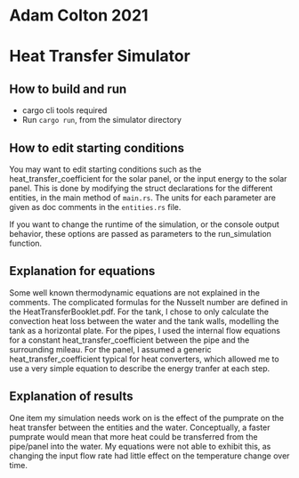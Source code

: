 Adam Colton 2021
================

# Heat Transfer Simulator

## How to build and run
* cargo cli tools required
* Run ```cargo run```, from the simulator directory

## How to edit starting conditions
You may want to edit starting conditions such as the heat_transfer_coefficient for the solar panel, or the input energy to the solar panel. This is done by modifying the struct declarations for the different entities, in the main method of ```main.rs```. The units for each parameter are given as doc comments in the ```entities.rs``` file.

If you want to change the runtime of the simulation, or the console output behavior, these options are passed as parameters to the run_simulation function.

## Explanation for equations
Some well known thermodynamic equations are not explained in the comments. The complicated formulas for the Nusselt number are defined in the HeatTransferBooklet.pdf. For the tank, I chose to only calculate the convection heat loss between the water and the tank walls, modelling the tank as a horizontal plate. For the pipes, I used the internal flow equations for a constant heat_transfer_coefficient between the pipe and the surrounding mileau. For the panel, I assumed a generic heat_transfer_coefficient typical for heat converters, which allowed me to use a very simple equation to describe the energy tranfer at each step.

## Explanation of results
One item my simulation needs work on is the effect of the pumprate on the heat transfer between the entities and the water. Conceptually, a faster pumprate would mean that more heat could be transferred from the pipe/panel into the water. My equations were not able to exhibit this, as changing the input flow rate had little effect on the temperature change over time. 
